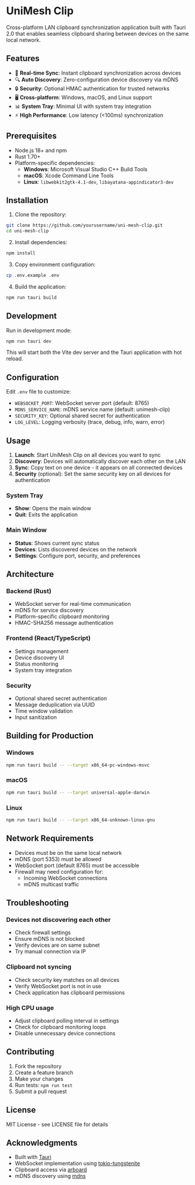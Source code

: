 # UniMesh Clip

Cross-platform LAN clipboard synchronization application built with Tauri 2.0 that enables seamless clipboard sharing between devices on the same local network.

## Features

- 🔄 **Real-time Sync**: Instant clipboard synchronization across devices
- 🔍 **Auto Discovery**: Zero-configuration device discovery via mDNS
- 🔒 **Security**: Optional HMAC authentication for trusted networks
- 🖥️ **Cross-platform**: Windows, macOS, and Linux support
- 📊 **System Tray**: Minimal UI with system tray integration
- ⚡ **High Performance**: Low latency (<100ms) synchronization

## Prerequisites

- Node.js 18+ and npm
- Rust 1.70+
- Platform-specific dependencies:
  - **Windows**: Microsoft Visual Studio C++ Build Tools
  - **macOS**: Xcode Command Line Tools
  - **Linux**: `libwebkit2gtk-4.1-dev`, `libayatana-appindicator3-dev`

## Installation

1. Clone the repository:
```bash
git clone https://github.com/yourusername/uni-mesh-clip.git
cd uni-mesh-clip
```

2. Install dependencies:
```bash
npm install
```

3. Copy environment configuration:
```bash
cp .env.example .env
```

4. Build the application:
```bash
npm run tauri build
```

## Development

Run in development mode:
```bash
npm run tauri dev
```

This will start both the Vite dev server and the Tauri application with hot reload.

## Configuration

Edit `.env` file to customize:

- `WEBSOCKET_PORT`: WebSocket server port (default: 8765)
- `MDNS_SERVICE_NAME`: mDNS service name (default: unimesh-clip)
- `SECURITY_KEY`: Optional shared secret for authentication
- `LOG_LEVEL`: Logging verbosity (trace, debug, info, warn, error)

## Usage

1. **Launch**: Start UniMesh Clip on all devices you want to sync
2. **Discovery**: Devices will automatically discover each other on the LAN
3. **Sync**: Copy text on one device - it appears on all connected devices
4. **Security** (optional): Set the same security key on all devices for authentication

### System Tray

- **Show**: Opens the main window
- **Quit**: Exits the application

### Main Window

- **Status**: Shows current sync status
- **Devices**: Lists discovered devices on the network
- **Settings**: Configure port, security, and preferences

## Architecture

### Backend (Rust)
- WebSocket server for real-time communication
- mDNS for service discovery
- Platform-specific clipboard monitoring
- HMAC-SHA256 message authentication

### Frontend (React/TypeScript)
- Settings management
- Device discovery UI
- Status monitoring
- System tray integration

### Security
- Optional shared secret authentication
- Message deduplication via UUID
- Time window validation
- Input sanitization

## Building for Production

### Windows
```bash
npm run tauri build -- --target x86_64-pc-windows-msvc
```

### macOS
```bash
npm run tauri build -- --target universal-apple-darwin
```

### Linux
```bash
npm run tauri build -- --target x86_64-unknown-linux-gnu
```

## Network Requirements

- Devices must be on the same local network
- mDNS (port 5353) must be allowed
- WebSocket port (default 8765) must be accessible
- Firewall may need configuration for:
  - Incoming WebSocket connections
  - mDNS multicast traffic

## Troubleshooting

### Devices not discovering each other
- Check firewall settings
- Ensure mDNS is not blocked
- Verify devices are on same subnet
- Try manual connection via IP

### Clipboard not syncing
- Check security key matches on all devices
- Verify WebSocket port is not in use
- Check application has clipboard permissions

### High CPU usage
- Adjust clipboard polling interval in settings
- Check for clipboard monitoring loops
- Disable unnecessary device connections

## Contributing

1. Fork the repository
2. Create a feature branch
3. Make your changes
4. Run tests: `npm run test`
5. Submit a pull request

## License

MIT License - see LICENSE file for details

## Acknowledgments

- Built with [Tauri](https://tauri.app/)
- WebSocket implementation using [tokio-tungstenite](https://github.com/snapview/tokio-tungstenite)
- Clipboard access via [arboard](https://github.com/1Password/arboard)
- mDNS discovery using [mdns](https://github.com/dylanmckay/mdns)